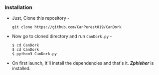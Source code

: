 ### Installation

- Just, Clone this repository -
  ```
  git clone https://github.com/CanPerest019/CanDork
  ```

- Now go to cloned directory and run `CanDork.py` -
  ```
  $ cd CanDork
  $ cd CanDork
  $ python3 CanDork.py
  ```

- On first launch, It'll install the dependencies and that's it. ***Zphisher*** is installed.

##

